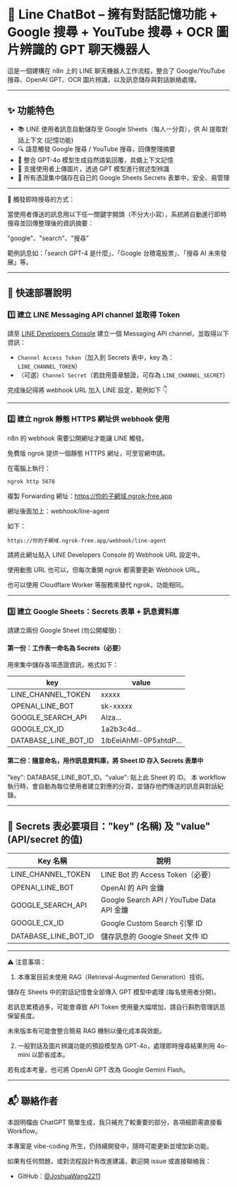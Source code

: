 # 🤖 Line ChatBot – 擁有對話記憶功能 + Google 搜尋 + YouTube 搜尋 + OCR 圖片辨識的 GPT 聊天機器人

這是一個建構在 n8n 上的 LINE 聊天機器人工作流程，整合了 Google/YouTube 搜尋、OpenAI GPT、OCR 圖片辨識，以及訊息儲存與對話脈絡處理。

---

## ✨ 功能特色

- 📚 LINE 使用者訊息自動儲存至 Google Sheets（每人一分頁），供 AI 提取對話上下文 (記憶功能)
- 🔍 語意觸發 Google 搜尋 / YouTube 搜尋，回傳整理摘要
- 🤖 整合 GPT-4o 模型生成自然語氣回覆，具備上下文記憶
- 📸 支援使用者上傳圖片，透過 GPT 模型進行敘述型辨識
- 🔐 所有憑證集中儲存在自己的 Google Sheets Secrets 表單中，安全、易管理

---

🔎 觸發即時搜尋的方式：

當使用者傳送的訊息用以下任一關鍵字開頭（不分大小寫），系統將自動進行即時搜尋並回傳整理後的資訊摘要：

"google"、"search"、"搜尋"

範例訊息如：「search GPT-4 是什麼」、「Google 台積電股票」、「搜尋 AI 未來發展」等。

---

## 🚀 快速部署說明

### 1️⃣ 建立 LINE Messaging API channel 並取得 Token

請至 [LINE Developers Console](https://developers.line.biz/console/) 建立一個 Messaging API channel，並取得以下資訊：

- `Channel Access Token`（加入到 Secrets 表中，key 為：`LINE_CHANNEL_TOKEN`）
- （可選）`Channel Secret`（若啟用簽章驗證，可存為 `LINE_CHANNEL_SECRET`）

完成後記得將 webhook URL 加入 LINE 設定，範例如下 👇

---

### 2️⃣ 建立 ngrok 靜態 HTTPS 網址供 webhook 使用

n8n 的 webhook 需要公開網址才能讓 LINE 觸發。

免費版 ngrok 提供一個靜態 HTTPS 網址，可至官網申請。

在電腦上執行：

```bash
ngrok http 5678
```

複製 Forwarding 網址：https://你的子網域.ngrok-free.app

網址後面加上：webhook/line-agent

如下：

```
https://你的子網域.ngrok-free.app/webhook/line-agent
```

請將此網址貼入 LINE Developers Console 的 Webhook URL 設定中。

使用動態 URL 也可以，但每次重開 ngrok 都需要更新 Webhook URL。

也可以使用 Cloudflare Worker 等服務來替代 ngrok，功能相同。

---

### 3️⃣ 建立 Google Sheets：Secrets 表單 + 訊息資料庫

請建立兩份 Google Sheet (勿公開權限)：

#### 第一份：工作表一命名為 Secrets（必要）
用來集中儲存各項憑證資訊，格式如下：

| key                  | value                              |
|----------------------|-------------------------------------|
| LINE_CHANNEL_TOKEN   | xxxxx                              |
| OPENAI_LINE_BOT      | sk-xxxxx                           |
| GOOGLE_SEARCH_API    | AIza...                            |
| GOOGLE_CX_ID         | 1a2b3c4d...                        |
| DATABASE_LINE_BOT_ID | 1lbEeiAhMl-0P5xhtdP...             |

#### 第二份：隨意命名，用作訊息資料庫，將 Sheet ID 存入 Secrets 表單中
"key": DATABASE_LINE_BOT_ID。"value": 貼上此 Sheet 的 ID。
本 workflow 執行時，會自動為每位使用者建立對應的分頁，並儲存他們傳送的訊息與對話紀錄。

---

## 🔐 Secrets 表必要項目："key" (名稱) 及 "value" (API/secret 的值)

| Key 名稱             | 說明                                 |
|----------------------|--------------------------------------|
| LINE_CHANNEL_TOKEN   | LINE Bot 的 Access Token（必要）     |
| OPENAI_LINE_BOT      | OpenAI 的 API 金鑰             |
| GOOGLE_SEARCH_API    | Google Search API / YouTube Data API 金鑰 |
| GOOGLE_CX_ID         | Google Custom Search 引擎 ID         |
| DATABASE_LINE_BOT_ID | 儲存訊息的 Google Sheet 文件 ID      |

---

⚠️ 注意事項：

1. 本專案目前未使用 RAG（Retrieval-Augmented Generation）技術。

儲存在 Sheets 中的對話記憶會全部傳入 GPT 模型中處理 (每名使用者分開)。

若訊息累積過多，可能會導致 API Token 使用量大幅增加，請自行斟酌管理訊息保留長度。

未來版本有可能會整合簡易 RAG 機制以優化成本與效能。

2. 一般對話及圖片辨識功能的預設模型為 GPT-4o，處理即時搜尋結果則用 4o-mini 以節省成本。

若有成本考量，也可將 OpenAI GPT 改為 Google Gemini Flash。

---

## 📬 聯絡作者

本說明檔由 ChatGPT 簡單生成，我只補充了較重要的部分，各項細節需直接看 Workflow。

本專案是 vibe-coding 所生，仍持續開發中，隨時可能更新並增加新功能。

如果有任何問題，或對流程設計有改進建議，歡迎開 issue 或直接聯絡我：

- GitHub：[@JoshuaWang2211](https://github.com/JoshuaWang2211)  
